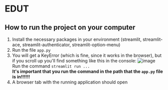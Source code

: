 # EDUT

## How to run the project on your computer
  1. Install the necessary packages in your environment (streamlit, streamlit-ace, streamlit-authenticator, streamlit-option-menu)
  2. Run the file `app.py`
  3. You will get a KeyError (which is fine, since it works in the browser), but if you scroll up you'll find something like this in the console: 
     ![image](https://user-images.githubusercontent.com/102533957/174446244-92684cbe-9310-4a40-9e30-4bf8ab08e588.png) 
     Run the command `streamlit run ...`  
     **It's important that you run the command in the path that the `app.py` file is in!!!!!!**
  4. A browser tab with the running application should open

